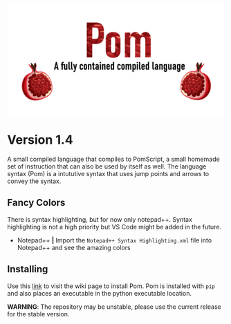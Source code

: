 [![Pom Logo](https://raw.githubusercontent.com/MaceroniMan/Pom/master/pom_image.png "Pom Logo")](https://github.com/MaceroniMan/Pom)

# Version 1.4

A small compiled language that compiles to PomScript, a small homemade set of instruction that can also be used by itself as well. The language syntax (Pom) is a intututive syntax that uses jump points and arrows to convey the syntax.

## Fancy Colors

There is syntax highlighting, but for now only notepad++. Syntax highlighting is not a high priority but VS Code might be added in the future.

* Notepad++ **|** Import the `Notepad++ Syntax Highlighting.xml` file into Notepad++ and see the amazing colors

## Installing
Use this [link](https://github.com/MaceroniMan/Pom/wiki#installing) to visit the wiki page to install Pom. Pom is installed with `pip` and also places an executable in the python executable location.

**WARNING**: The repository may be unstable, please use the current release for the stable version.
